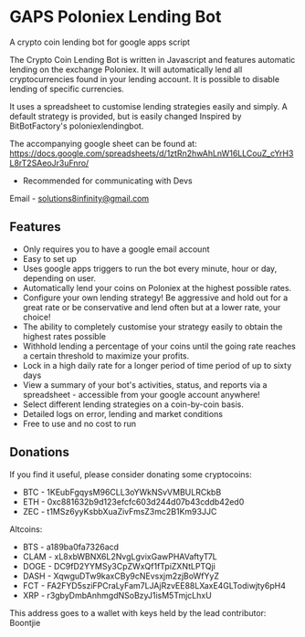 # GAPS Poloniex Lending Bot
A crypto coin lending bot for google apps script

The Crypto Coin Lending Bot is written in Javascript and features automatic lending on the exchange Poloniex. It will automatically lend all cryptocurrencies found in your lending account.  It is possible to disable lending of specific currencies.

It uses a spreadsheet to customise lending strategies easily and simply.  A default strategy is provided, but is easily changed Inspired by BitBotFactory's poloniexlendingbot.

The accompanying google sheet can be found at:
https://docs.google.com/spreadsheets/d/1ztRn2hwAhLnW16LLCouZ_cYrH3L8rT2SAeoJr3uFnro/

 - Recommended for communicating with Devs

Email - solutions8infinity@gmail.com

## Features

 - Only requires you to have a google email account
 - Easy to set up
 - Uses google apps triggers to run the bot every minute, hour or day, depending on user.
 - Automatically lend your coins on Poloniex at the highest possible rates.
 - Configure your own lending strategy! Be aggressive and hold out for a great rate or be conservative and lend often but at a lower rate, your choice!
 - The ability to completely customise your strategy easily to obtain the highest rates possible
 - Withhold lending a percentage of your coins until the going rate reaches a certain threshold to maximize your profits.
 - Lock in a high daily rate for a longer period of time period of up to sixty days
 - View a summary of your bot's activities, status, and reports via a spreadsheet - accessible from your google account anywhere!
 - Select different lending strategies on a coin-by-coin basis.
 - Detailed logs on error, lending and market conditions
 - Free to use and no cost to run

## Donations

If you find it useful, please consider donating some cryptocoins: 
- BTC - 1KEubFgqysM96CLL3oYWkNSvVMBULRCkbB
- ETH - 0xc881632b9d123efcfc603d244d07b43cddb42ed0
- ZEC - t1MSz6yyKsbbXuaZivFmsZ3mc2B1Km93JJC

Altcoins:
- BTS - a189ba0fa7326acd
- CLAM - xL8xbWBNX6L2NvgLgvixGawPHAVaftyT7L
- DOGE - DC9fD2YYMSy3CpZWxQf1fTpiZXNtLPTQji
- DASH - XqwguDTw9kaxCBy9cNEvsxjm2zjBoWfYyZ
- FCT - FA2FYD5sziFPCraLyFam7LJAjRzvEE88LXaxE4GLTodiwjty6pH4
- XRP - r3gbyDmbAnhmgdNSoBzyJ1isM5TmjcLhxU


This address goes to a wallet with keys held by the lead contributor:  Boontjie
